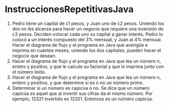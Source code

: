 # InstruccionesRepetitivasJava

1. Pedro tiene un capital de c1 pesos, y Juan uno de
c2 pesos. Uniendo los dos no les alcanza para hacer
un negocio que requiere una inversión de c3 pesos.
Deciden colocar cada uno su capital a ganar interés.
Pedro lo colocó a un interés compuesto del 3%
mensual, y Juan al 4% mensual. Hacer el diagrama de
flujo y el programa en Java que averigüe e imprima en
cuántos meses, uniendo los dos capitales, pueden
hacer el negocio que desean.
2. Hacer el diagrama de flujo y el programa en Java
que lea un número n, entero y positivo, y que le
calcule su factorial y que lo imprima junto con el
número leído.
3. Hacer el diagrama de flujo y el programa en Java
que lea un número n, entero y positivo, y que
determine si es o no un número primo.
4. Determinar si un número es capicúa o no. Se dice
que un número capicúa es aquel que al invertir sus
cifras da el mismo número. Por ejemplo, 12321
invertido es 12321. Entonces es un número capicúa.